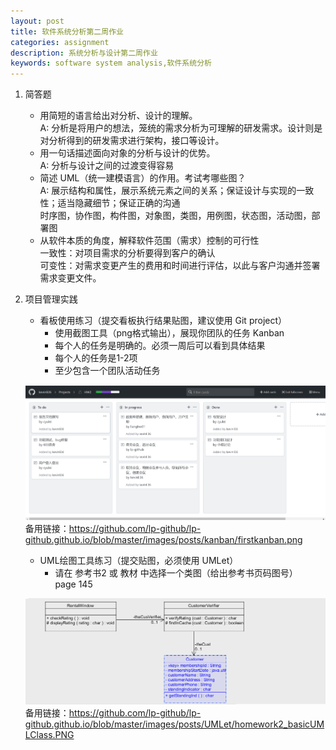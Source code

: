```yaml
---
layout: post
title: 软件系统分析第二周作业
categories: assignment
description: 系统分析与设计第二周作业
keywords: software system analysis,软件系统分析
---
```


1. 简答题  
    + 用简短的语言给出对分析、设计的理解。  
        A: 分析是将用户的想法，笼统的需求分析为可理解的研发需求。设计则是对分析得到的研发需求进行架构，接口等设计。  
    + 用一句话描述面向对象的分析与设计的优势。  
        A: 分析与设计之间的过渡变得容易  
    + 简述 UML（统一建模语言）的作用。考试考哪些图？  
        A: 展示结构和属性，展示系统元素之间的关系；保证设计与实现的一致性；适当隐藏细节；保证正确的沟通   
        时序图，协作图，构件图，对象图，类图，用例图，状态图，活动图，部署图  
    + 从软件本质的角度，解释软件范围（需求）控制的可行性  
        一致性：对项目需求的分析要得到客户的确认  
        可变性：对需求变更产生的费用和时间进行评估，以此与客户沟通并签署需求变更文件。  
2. 项目管理实践  
   + 看板使用练习（提交看板执行结果贴图，建议使用 Git project）  
     + 使用截图工具（png格式输出），展现你团队的任务 Kanban  
     + 每个人的任务是明确的。必须一周后可以看到具体结果  
     + 每个人的任务是1-2项  
     + 至少包含一个团队活动任务  


    ![图片](https://github.com/lp-github/lp-github.github.io/blob/master/images/posts/kanban/firstkanban.png)   
    备用链接：https://github.com/lp-github/lp-github.github.io/blob/master/images/posts/kanban/firstkanban.png  
     
    + UML绘图工具练习（提交贴图，必须使用 UMLet）  
        + 请在 参考书2 或 教材 中选择一个类图（给出参考书页码图号）  
        page 145    
 
    ![图片](https://github.com/lp-github/lp-github.github.io/blob/master/images/posts/UMLet/homework2_basicUMLClass.PNG)   
    备用链接：https://github.com/lp-github/lp-github.github.io/blob/master/images/posts/UMLet/homework2_basicUMLClass.PNG  
